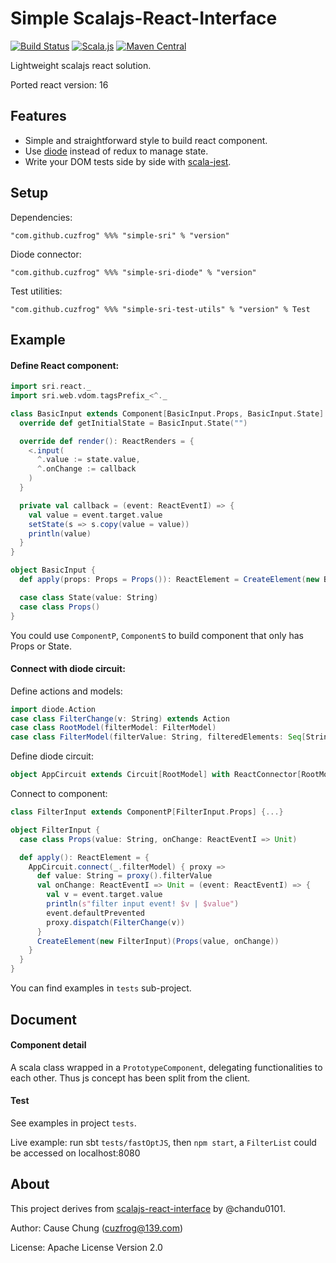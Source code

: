 # Simple Scalajs-React-Interface
[![Build Status](https://travis-ci.org/cuzfrog/simple-sri.svg?branch=master)](https://travis-ci.org/cuzfrog/simple-sri)
[![Scala.js](https://www.scala-js.org/assets/badges/scalajs-0.6.17.svg)](https://www.scala-js.org)
[![Maven Central](https://maven-badges.herokuapp.com/maven-central/com.github.cuzfrog/simple-sri_sjs0.6_2.12/badge.svg)](https://search.maven.org/#search%7Cga%7C1%7Csimple-sri)


Lightweight scalajs react solution.

Ported react version: 16

## Features

* Simple and straightforward style to build react component. 
* Use [diode](https://diode.suzaku.io/) instead of redux to manage state.
* Write your DOM tests side by side with [scala-jest](https://github.com/cuzfrog/scala-jest).

## Setup

Dependencies:

    "com.github.cuzfrog" %%% "simple-sri" % "version"
    
Diode connector:

    "com.github.cuzfrog" %%% "simple-sri-diode" % "version"

Test utilities:

    "com.github.cuzfrog" %%% "simple-sri-test-utils" % "version" % Test

## Example

#### Define React component:
```scala
import sri.react._
import sri.web.vdom.tagsPrefix_<^._

class BasicInput extends Component[BasicInput.Props, BasicInput.State] {
  override def getInitialState = BasicInput.State("")

  override def render(): ReactRenders = {
    <.input(
      ^.value := state.value,
      ^.onChange := callback
    )
  }

  private val callback = (event: ReactEventI) => {
    val value = event.target.value
    setState(s => s.copy(value = value))
    println(value)
  }
}

object BasicInput {
  def apply(props: Props = Props()): ReactElement = CreateElement(new BasicInput)(props)

  case class State(value: String)
  case class Props()
}
```

You could use `ComponentP`, `ComponentS` to build component that only has Props or State.

#### Connect with diode circuit:

Define actions and models:
```scala
import diode.Action
case class FilterChange(v: String) extends Action
case class RootModel(filterModel: FilterModel)
case class FilterModel(filterValue: String, filteredElements: Seq[String])
```

Define diode circuit:
```scala
object AppCircuit extends Circuit[RootModel] with ReactConnector[RootModel] {...}
```

Connect to component:
```scala
class FilterInput extends ComponentP[FilterInput.Props] {...}

object FilterInput {
  case class Props(value: String, onChange: ReactEventI => Unit)

  def apply(): ReactElement = {
    AppCircuit.connect(_.filterModel) { proxy =>
      def value: String = proxy().filterValue
      val onChange: ReactEventI => Unit = (event: ReactEventI) => {
        val v = event.target.value
        println(s"filter input event! $v | $value")
        event.defaultPrevented
        proxy.dispatch(FilterChange(v))
      }
      CreateElement(new FilterInput)(Props(value, onChange))
    }
  }
}
```

You can find examples in `tests` sub-project.

## Document

#### Component detail

A scala class wrapped in a `PrototypeComponent`, delegating functionalities to each other.
Thus js concept has been split from the client.

#### Test

See examples in project `tests`.

Live example: run sbt `tests/fastOptJS`, then `npm start`,
 a `FilterList` could be accessed on localhost:8080

## About

This project derives from [scalajs-react-interface](https://github.com/scalajs-react-interface) by @chandu0101.

Author: Cause Chung (cuzfrog@139.com)
 
License: Apache License Version 2.0